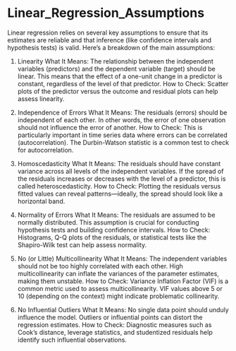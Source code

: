 # Linear_Regression_Assumptions

Linear regression relies on several key assumptions to ensure that its estimates are reliable and that inference (like confidence intervals and hypothesis tests) is valid. Here’s a breakdown of the main assumptions:

1. Linearity
What It Means:
The relationship between the independent variables (predictors) and the dependent variable (target) should be linear. This means that the effect of a one-unit change in a predictor is constant, regardless of the level of that predictor.
How to Check:
Scatter plots of the predictor versus the outcome and residual plots can help assess linearity.

2. Independence of Errors
What It Means:
The residuals (errors) should be independent of each other. In other words, the error of one observation should not influence the error of another.
How to Check:
This is particularly important in time series data where errors can be correlated (autocorrelation). The Durbin-Watson statistic is a common test to check for autocorrelation.


3. Homoscedasticity
What It Means:
The residuals should have constant variance across all levels of the independent variables. If the spread of the residuals increases or decreases with the level of a predictor, this is called heteroscedasticity.
How to Check:
Plotting the residuals versus fitted values can reveal patterns—ideally, the spread should look like a horizontal band.

4. Normality of Errors
What It Means:
The residuals are assumed to be normally distributed. This assumption is crucial for conducting hypothesis tests and building confidence intervals.
How to Check:
Histograms, Q-Q plots of the residuals, or statistical tests like the Shapiro-Wilk test can help assess normality.


5. No (or Little) Multicollinearity
What It Means:
The independent variables should not be too highly correlated with each other. High multicollinearity can inflate the variances of the parameter estimates, making them unstable.
How to Check:
Variance Inflation Factor (VIF) is a common metric used to assess multicollinearity. VIF values above 5 or 10 (depending on the context) might indicate problematic collinearity.


6. No Influential Outliers
What It Means:
No single data point should unduly influence the model. Outliers or influential points can distort the regression estimates.
How to Check:
Diagnostic measures such as Cook’s distance, leverage statistics, and studentized residuals help identify such influential observations.
